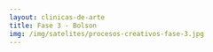 ```yaml
---
layout: clinicas-de-arte
title: Fase 3 - Bolson
img: /img/satelites/procesos-creativos-fase-3.jpg
---
```




